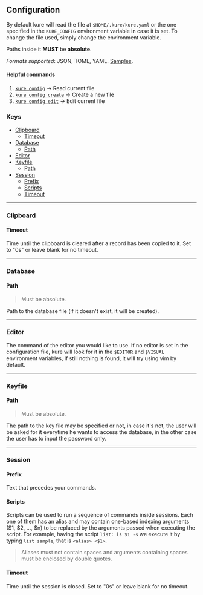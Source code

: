 ## Configuration

By default kure will read the file at `$HOME/.kure/kure.yaml` or the one specified in the `KURE_CONFIG` environment variable in case it is set. To change the file used, simply change the environment variable.

Paths inside it **MUST** be **absolute**.

*Formats supported*: JSON, TOML, YAML. [Samples](https://github.com/GGP1/kure/tree/master/docs/configuration/samples).

#### Helpful commands
1.  [`kure config`](https://github.com/GGP1/kure/tree/master/docs/commands/config/config.md) -> Read current file
1.  [`kure config create`](https://github.com/GGP1/kure/tree/master/docs/commands/config/subcommands/create/create.md) -> Create a new file
1.  [`kure config edit`](https://github.com/GGP1/kure/tree/master/docs/commands/config/subcommands/edit/edit.md) -> Edit current file

### Keys

- [Clipboard](#clipboard)
  - [Timeout](#timeout)
- [Database](#database)
  - [Path](#path)
- [Editor](#editor)
- [Keyfile](#keyfile)
  - [Path](#path)
- [Session](#session)
  - [Prefix](#prefix)
  - [Scripts](#scripts)
  - [Timeout](#timeoutt)

---

### Clipboard
#### Timeout

Time until the clipboard is cleared after a record has been copied to it.
Set to "0s" or leave blank for no timeout.

---

### Database
#### Path

> Must be absolute.

Path to the database file (if it doesn't exist, it will be created).

---

### Editor

The command of the editor you would like to use. If no editor is set in the configuration file, kure will look for it in the `$EDITOR` and `$VISUAL` environment variables, if still nothing is found, it will try using vim by default.

---

### Keyfile
#### Path

> Must be absolute.

The path to the key file may be specified or not, in case it's not, the user will be asked for it everytime he wants to access the database, in the other case the user has to input the password only.

---

### Session
#### Prefix

Text that precedes your commands.

#### Scripts

Scripts can be used to run a sequence of commands inside sessions. Each one of them has an alias and may contain one-based indexing arguments ($1, $2, ..., $n) to be replaced by the arguments passed when executing the script. For example, having the script `list: ls $1 -s` we execute it by typing `list sample`, that is `<alias> <$1>`.

> Aliases must not contain spaces and arguments containing spaces must be enclosed by double quotes.

#### Timeout

Time until the session is closed.
Set to "0s" or leave blank for no timeout.
